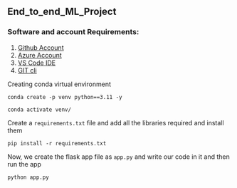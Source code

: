 ## End_to_end_ML_Project

### Software and account Requirements:

1. [Github Account](https://github.com/syedshahlal/End_to_end_ML_Project)
2. [Azure Account](https://portal.azure.com/#home)
3. [VS Code IDE](https://code.visualstudio.com/download)
4. [GIT cli](https://git-scm.com/downloads)


Creating conda virtual environment
```
conda create -p venv python==3.11 -y
```
```
conda activate venv/
```

Create a ```requirements.txt``` file and add all the libraries required and install them
```
pip install -r requirements.txt
```

Now, we create the flask app file as ```app.py``` and write our code in it and then run the app
```
python app.py
```

